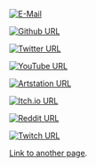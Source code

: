 [![E-Mail](https://img.icons8.com/ios-glyphs/30/000000/email.png)](mailto:pandartb3d@gmail.com)


[![Github URL](https://img.icons8.com/ios-glyphs/30/000000/github.png)](https://github.com/pandartb3d)


[![Twitter URL](https://img.icons8.com/ios-glyphs/30/000000/twitter--v1.png)](https://twitter.com/pandartb3d)


[![YouTube URL](https://img.icons8.com/ios-glyphs/30/000000/youtube-play.png)](https://www.youtube.com/channel/UCbM3kTD2lsXQPORbi2lyZSg)


[![Artstation URL](https://img.icons8.com/windows/30/000000/artstation.png)](https://www.artstation.com/pandartb3d)


[![Itch.io URL](https://img.icons8.com/ios-glyphs/30/000000/itch-io.png)](https://pandartb3d.itch.io/)


[![Reddit URL](https://img.icons8.com/ios-filled/30/000000/reddit--v2.png)](https://www.reddit.com/user/pandartb3d)


[![Twitch URL](https://img.icons8.com/ios-glyphs/30/000000/twitch.png)](https://www.twitch.tv/pandartb3d)


[Link to another page](./another-page.html).

